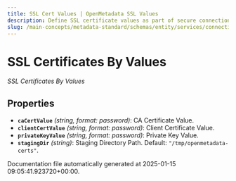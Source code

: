 ```yaml
---
title: SSL Cert Values | OpenMetadata SSL Values
description: Define SSL certificate values as part of secure connection configurations for services requiring encrypted communication.
slug: /main-concepts/metadata-standard/schemas/entity/services/connections/common/sslcertvalues
---
```


# SSL Certificates By Values

*SSL Certificates By Values*

## Properties

- **`caCertValue`** *(string, format: password)*: CA Certificate Value.
- **`clientCertValue`** *(string, format: password)*: Client Certificate Value.
- **`privateKeyValue`** *(string, format: password)*: Private Key Value.
- **`stagingDir`** *(string)*: Staging Directory Path. Default: `"/tmp/openmetadata-certs"`.


Documentation file automatically generated at 2025-01-15 09:05:41.923720+00:00.
